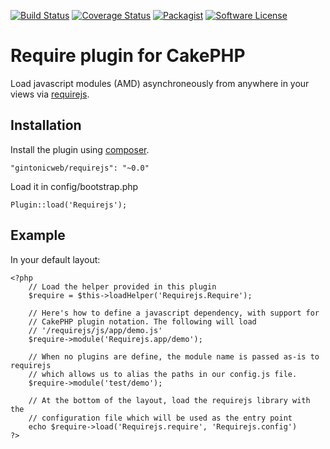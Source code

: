 [![Build Status](https://travis-ci.org/gintonicweb/requirejs.svg)](https://travis-ci.org/gintonicweb/GintonicCMS)
[![Coverage Status](https://coveralls.io/repos/gintonicweb/requirejs/badge.svg?branch=master&service=github)](https://coveralls.io/github/gintonicweb/requirejs?branch=master)
[![Packagist](https://img.shields.io/packagist/dt/gintonicweb/requirejs.svg)]()
[![Software License](https://img.shields.io/github/license/mashape/apistatus.svg)](LICENSE.txt)

# Require plugin for CakePHP

Load javascript modules (AMD) asynchroneously from anywhere in your views
via [requirejs](http://requirejs.org/).

## Installation

Install the plugin using [composer](http://getcomposer.org). 

```
"gintonicweb/requirejs": "~0.0"
```

Load it in config/bootstrap.php

```
Plugin::load('Requirejs');
```

## Example


In your default layout: 

```
<?php 
    // Load the helper provided in this plugin
    $require = $this->loadHelper('Requirejs.Require');

    // Here's how to define a javascript dependency, with support for
    // CakePHP plugin notation. The following will load
    // '/requirejs/js/app/demo.js'
    $require->module('Requirejs.app/demo');

    // When no plugins are define, the module name is passed as-is to requirejs
    // which allows us to alias the paths in our config.js file.
    $require->module('test/demo');

    // At the bottom of the layout, load the requirejs library with the 
    // configuration file which will be used as the entry point
    echo $require->load('Requirejs.require', 'Requirejs.config')
?>
```

